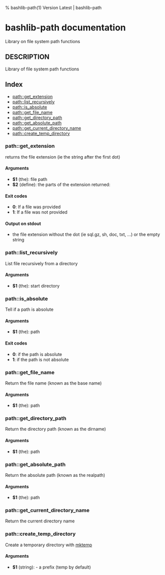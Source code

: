 % bashlib-path(1) Version Latest | bashlib-path
# bashlib-path documentation

Library on file system path functions

## DESCRIPTION

Library of file system path functions

## Index

* [path::get_extension](#pathget_extension)
* [path::list_recursively](#pathlist_recursively)
* [path::is_absolute](#pathis_absolute)
* [path::get_file_name](#pathget_file_name)
* [path::get_directory_path](#pathget_directory_path)
* [path::get_absolute_path](#pathget_absolute_path)
* [path::get_current_directory_name](#pathget_current_directory_name)
* [path::create_temp_directory](#pathcreate_temp_directory)

### path::get_extension

returns the file extension (ie the string after the first dot)

#### Arguments

* **$1** (the): file path
* **$2** (define): the parts of the extension returned:

#### Exit codes

* **0**: If a file was provided
* **1**: If a file was not provided

#### Output on stdout

* the file extension without the dot (ie sql.gz, sh, doc, txt, ...) or the empty string

### path::list_recursively

List file recursively from a directory

#### Arguments

* **$1** (the): start directory

### path::is_absolute

Tell if a path is absolute

#### Arguments

* **$1** (the): path

#### Exit codes

* **0**: if the path is absolute
* **1**: if the path is not absolute

### path::get_file_name

Return the file name (known as the base name)

#### Arguments

* **$1** (the): path

### path::get_directory_path

Return the directory path (known as the dirname)

#### Arguments

* **$1** (the): path

### path::get_absolute_path

Return the absolute path (known as the realpath)

#### Arguments

* **$1** (the): path

### path::get_current_directory_name

Return the current directory name

### path::create_temp_directory

Create a temporary directory
with [mktemp](http://www.mktemp.org/)

#### Arguments

* **$1** (string): - a prefix (temp by default)

